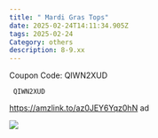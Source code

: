 ```yaml
---
title: " Mardi Gras Tops"
date: 2025-02-24T14:11:34.905Z
tags: 2025-02-24
Category: others
description: 8-9.xx
---
```

<!--StartFragment-->

C﻿oupon Code: QIWN2XUD



<pre class="language-javascript"><code

class="language-javascript"> QIWN2XUD</code></pre>

https://amzlink.to/az0JEY6Yqz0hN  ad<!--StartFragment-->

![](https://m.media-amazon.com/images/I/71e4jMkKKaL._AC_SX679_.jpg)

<!--EndFragment-->